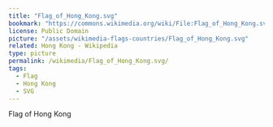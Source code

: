 ```yaml
---
title: "Flag_of_Hong_Kong.svg"
bookmark: "https://commons.wikimedia.org/wiki/File:Flag_of_Hong_Kong.svg"
license: Public Domain
picture: "/assets/wikimedia-flags-countries/Flag_of_Hong_Kong.svg"
related: Hong Kong - Wikipedia
type: picture
permalink: /wikimedia/Flag_of_Hong_Kong.svg/
tags:
  - Flag
  - Hong Kong
  - SVG
---
```

Flag of Hong Kong